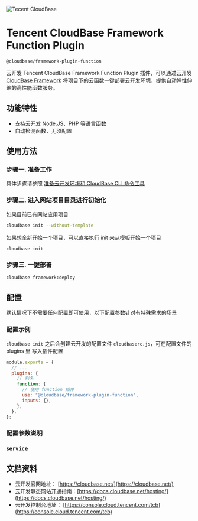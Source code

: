 ![Tecent CloudBase](https://github.com/TencentCloudBase/cloudbase-action/raw/master/assets/logo.png)

# Tencent CloudBase Framework Function Plugin

`@cloudbase/framework-plugin-function`

云开发 Tencent CloudBase Framework Function Plugin 插件，可以通过云开发 [CloudBase Framework](https://github.com/TencentCloudBase/cloudbase-framework) 将项目下的云函数一键部署云开发环境，提供自动弹性伸缩的高性能函数服务。

## 功能特性

- 支持云开发 Node.JS、PHP 等语言函数
- 自动检测函数，无须配置

## 使用方法

### 步骤一. 准备工作

具体步骤请参照 [准备云开发环境和 CloudBase CLI 命令工具](../../CLI_GUIDE.md)

### 步骤二. 进入网站项目目录进行初始化

如果目前已有网站应用项目

```bash
cloudbase init --without-template
```

如果想全新开始一个项目，可以直接执行 init 来从模板开始一个项目

```bash
cloudbase init
```

### 步骤三. 一键部署

```bash
cloudbase framework:deploy
```

## 配置

默认情况下不需要任何配置即可使用，以下配置参数针对有特殊需求的场景

### 配置示例

`cloudbase init` 之后会创建云开发的配置文件 `cloudbaserc.js`，可在配置文件的 plugins 里 写入插件配置

```js
module.exports = {
  // ...
  plugins: {
    // 别名
    function: {
      // 使用 function 插件
      use: "@cloudbase/framework-plugin-function",
      inputs: {},
    },
  },
};
```

### 配置参数说明

### `service`

## 文档资料

- 云开发官网地址： [https://cloudbase.net/](https://cloudbase.net/)
- 云开发静态网站开通指南：[https://docs.cloudbase.net/hosting/](https://docs.cloudbase.net/hosting/)
- 云开发控制台地址： [https://console.cloud.tencent.com/tcb](https://console.cloud.tencent.com/tcb)
